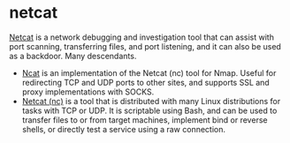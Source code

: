 # netcat

[Netcat](https://sectools.org/tool/netcat/) is a network debugging and investigation tool that can assist with port scanning, transferring files, and port listening, and it can also be used as a backdoor. Many descendants.

* [Ncat](https://nmap.org/ncat/) is an implementation of the Netcat (nc) tool for Nmap. Useful for redirecting TCP and UDP ports to other sites, and supports SSL and proxy implementations with SOCKS.
* [Netcat (nc)](https://linux.die.net/man/1/nc) is a tool that is distributed with many Linux distributions for tasks with TCP or UDP. It is scriptable using Bash, and can be used to transfer files to or from target machines, implement bind or reverse shells, or directly test a service using a raw connection.
